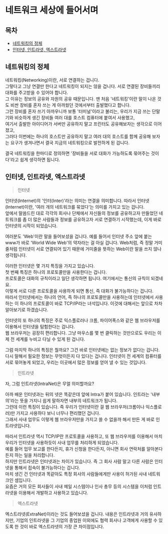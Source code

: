 # 네트워크 세상에 들어서며



## 목차

- [네트워킹의 정체](#네트워킹의-정체)
- [인터넷, 인트라넷, 엑스트라넷](#인터넷--인트라넷--엑스트라넷)



## 네트워킹의 정체

네트워킹(Networking)이란, 서로 연결하는 겁니다.  
그렇다고 그냥 연결만 한다고 네트워킹이 되지는 않을 겁니다. 서로 연결된 장비들끼리 대화를 주고받을 수 있어야 합니다.  
그 이유는 정보의 공유와 자원의 공유 때문입니다. 맨 처음 '네트워킹'이란 말이 나온 것도 비싼 장비를 혼자 쓰는 게 아까웠던 것에서부터 출발했다고 합니다.  
그런 장비를 혼자 쓰기 아까우니까 보통 '터미널'이라고 불리는, 우리가 지금 쓰는 단말기와 비슷하게 생긴 장비들 여러 대를 호스트 컴퓨터에 붙여서 사용했고,  
여기서 출발한 아이디어가 서버만 공유하지 말고 프린터도 공유해보자는 생각으로 이어졌고,  
그러다 이번에는 하나의 호스트만 공유하지 말고 여러 대의 호스트를 함께 공유해 보자는 요구가 생겨나면서 결국 지금의 네트워킹으로 발전하게 된 겁니다.

결국 네트워킹을 한마디로 정의하면 '장비들을 서로 대화가 가능하도록 묶어주는 것이다'라고 쉽게 생각하면 됩니다.



## 인터넷, 인트라넷, 엑스트라넷

> 인터넷

인터넷(Internet)의 '인터(Inter)'라는 의미는 연결을 의미합니다. 따라서 인터넷(Internet)이란, '여러 개의 네트워크를 묶었다'는 의미를 가지고 있는 겁니다.  
앞에서 말씀드린 대로 각각의 회사나 단체에서 자신들의 정보를 공유하고자 만들었던 네트워크를 좀 더 많은 사람들과 정보를 공유하고자 서로 연결하기 시작했는데, 이게 바로 인터넷의 시작이 되었습니다.

여러분도 'Web'이란 말을 들어보셨을 겁니다. 예를 들어서 인터넷 주소 앞에 붙는 www가 바로 'World Wide Web'의 약자라는 걸 아실 겁니다. Web처럼, 즉 정말 거미줄처럼 인터넷이 서로 연결되어 있기 때문에 거미줄을 뜻하는 Web이란 말을 쓰지 않나 생각됩니다.

이러한 인터넷은 몇 가지 특징을 가지고 있습니다.  
첫 번째 특징은 하나의 프로토콜만을 사용한다는 겁니다.  
프로토콜은 대화의 규칙이라고 일단 생각하면 됩니다. 여기에서는 통신의 규칙이 되겠네요.  
이렇게 서로 다른 프로토콜을 사용하게 되면 통신, 즉 대화가 불가능하다는 겁니다.  
따라서 인터넷에서는 하나의 언어, 즉 하나의 프로토콜만을 사용하는데 인터넷에서 사용하는 이 하나의 프로토콜이 바로 TCP/IP라는 녀석입니다. 이것에 대해서는 앞으로 차차 알아보기로 하겠습니다.

인터넷의 또 하나의 특징은 주로 익스플로러나 크롬, 파이어폭스와 같은 웹 브라우저를 이용해서 인터넷을 탐험한다는 겁니다.  
웹 브라우저는 굉장히 편리합니다. 그냥 마우스를 몇 번 클릭하는 것만으로도 우리는 이제 전 세계를 누비고 다닐 수 있게 된 겁니다.

그럼 마지막 하나의 특징은 뭘까요? 그건 바로 인터넷에는 없는 정보가 없다는 겁니다.  
다시 말해서 필요한 정보는 무엇이든지 다 있다는 겁니다. 인터넷이 전 세계의 컴퓨터를 서로 묶어놓게 되었고, 우리는 이곳에서 많은 정보를 얻어 낼 수 있는 것입니다.



> 인트라넷

자, 그럼 인트라넷(IntraNet)은 무얼 의미할까요?

아까 배운 인터넷과는 뒤의 넷은 똑같은데 앞에 Intra가 붙어 있습니다. 인트라는 '내부의'라는 뜻을 가지니 쉽게 말하자면 내부의 네트워크가 됩니다.  
그런데 이런 특징이 있습니다. 즉 우리가 인터넷이란 걸 웹 브라우저(크롬이나 익스플로러)만 가지고  사용하다 보니 너무나 편리했던 겁니다.  
그래서 사내 업무도 이렇게 웹 브라우저만을 가지고 쓸 수 없을까 해서 만든 게 바로 인트라넷입니다.

따라서 인트라넷 역시 TCP/IP란 프로토콜을 사용하고, 또 웹 브라우저를 이용해서 마치 우리가 인터넷을 사용하듯이 사내 업무를 처리하게 되었습니다.  
예를 들어 업무 보고를 한다든지, 휴가 신청을 한다든지, 아니면 회사 연락처를 알아본다든지 하는 일을 처리합니다.  
하지만 인트라넷은 인터넷과는 차이가 있습니다. 즉 그 회사 사람 말고 다른 사람은 인터넷을 통해서 접속이 불가능하다는 겁니다.  
마치 생긴 건 인터넷과 똑같아도 특정 회사의 사람들에게만 사용이 허가된 사내 네트워크인 셈입니다.  
요즘은 거의 모든 회사들이 사내 메일 시스템이나 인사 총무 등의 시스템을 이처럼 인트라넷을 이용해서 개발하고 사용하고 있습니다.



> 엑스트라넷

엑스트라넷(ExtraNet)이라는 것도 들어보셨을 겁니다. 내용은 인트라넷과 거의 유사하지만, 기업의 인트라넷을 그 기업의 종업원 이외에도 협력 회사나 고객에게 사용할 수 있도록 한 것이 바로 엑스트라넷의 가장 큰 차이점입니다.
